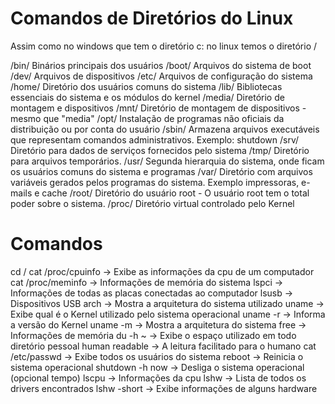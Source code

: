 # Comandos de Diretórios do Linux

Assim como no windows que tem o diretório c: no linux temos o diretório /

/bin/ Binários principais dos usuários
/boot/ Arquivos do sistema de boot
/dev/ Arquivos de dispositivos
/etc/ Arquivos de configuração do sistema
/home/ Diretório dos usuários comuns do sistema
/lib/ Bibliotecas essenciais do sistema e os módulos do kernel
/media/ Diretório de montagem e dispositivos
/mnt/ Diretório de montagem de dispositivos - mesmo que "media"
/opt/ Instalação de programas não oficiais da distribuição ou por conta do usuário
/sbin/ Armazena arquivos executáveis que representam comandos administrativos. Exemplo: shutdown
/srv/ Diretório para dados de serviços fornecidos pelo sistema
/tmp/ Diretório para arquivos temporários.
/usr/ Segunda hierarquia do sistema, onde ficam os usuários comuns do sistema e programas
/var/ Diretório com arquivos variáveis gerados pelos programas do sistema. Exemplo impressoras, e-mails e cache
/root/ Diretório do usuário root - O usuário root tem o total poder sobre o sistema.
/proc/ Diretório virtual controlado pelo Kernel


# Comandos

cd /
cat /proc/cpuinfo -> Exibe as informações da cpu de um computador
cat /proc/meminfo -> Informações de memória do sistema
lspci -> Informações de todas as placas conectadas ao computador
lsusb -> Dispositivos USB
arch -> Mostra a arquitetura do sistema utilizado
uname -> Exibe qual é o Kernel utilizado pelo sistema operacional
uname -r -> Informa a versão do Kernel
uname -m -> Mostra a arquitetura do sistema
free -> Informações de memória
du -h ~ -> Exibe o espaço utilizado em todo diretório pessoal
human readable -> A leitura facilitado para o humano
cat /etc/passwd -> Exibe todos os usuários do sistema
reboot -> Reinicia o sistema operacional
shutdown -h now -> Desliga o sistema operacional (opcional tempo)
lscpu -> Informações da cpu
lshw -> Lista de todos os drivers encontrados
lshw -short -> Exibe informações de alguns hardware

